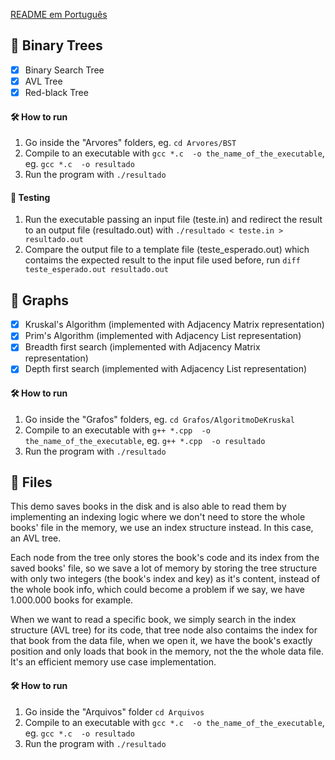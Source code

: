 [README em Português](https://github.com/Gust4voSales/Algorithms-and-Data-Structures-2/blob/master/README-pt.md)

## 🌴 Binary Trees 
- [x] Binary Search Tree 
- [x]  AVL Tree
- [x] Red-black Tree

#### 🛠 How to run
  1. Go inside the "Arvores" folders, eg. ```cd Arvores/BST```
  2. Compile to an executable with ```gcc *.c  -o the_name_of_the_executable```, eg. ```gcc *.c  -o resultado```
  3. Run the program with ```./resultado```
#### 🚧 Testing
  1. Run the executable passing an input file (teste.in) and redirect the result to an output file (resultado.out) with 
  ```./resultado < teste.in > resultado.out```
  2. Compare the output file to a template file (teste_esperado.out) which contaims the expected result to the input file used before,  run ```diff teste_esperado.out resultado.out```
  
## 🧩 Graphs 
- [x] Kruskal's Algorithm (implemented with Adjacency Matrix representation)
- [x] Prim's Algorithm (implemented with Adjacency List representation)
- [x] Breadth first search (implemented with Adjacency Matrix representation)
- [x] Depth first search (implemented with Adjacency List representation)
#### 🛠 How to run
  1. Go inside the "Grafos" folders, eg. ```cd Grafos/AlgoritmoDeKruskal```
  2. Compile to an executable with ```g++ *.cpp  -o the_name_of_the_executable```, eg. ```g++ *.cpp  -o resultado```
  3. Run the program with ```./resultado```

## 📂 Files
This demo saves books in the disk and is also able to read them by implementing an indexing logic where we don't need to store the whole books' file in the memory, 
we use an index structure instead. In this case, an AVL tree.

Each node from the tree only stores the book's code and its index from the saved books' file, so we save a lot of
memory by storing the tree structure with only two integers (the book's index and key) as it's content, instead of the whole book info, which could become a problem if we say, 
we have 1.000.000 books for example. 

When we want to read a specific book, we simply search in the index structure (AVL tree) for its code, that tree node also contaims the 
index for that book from the data file, when we open it, we have the book's exactly position and only loads that book in the memory, not the the whole data file. 
It's an efficient memory use case implementation.

#### 🛠 How to run
  1. Go inside the "Arquivos" folder ```cd Arquivos```
  2. Compile to an executable with ```gcc *.c  -o the_name_of_the_executable```, eg. ```gcc *.c  -o resultado```
  3. Run the program with ```./resultado```
  
